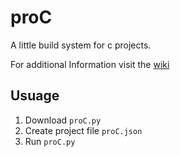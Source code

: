 # proC

A little build system for c projects.

For additional Information visit the [wiki](https://github.com/lucakrueger/proC/wiki)

## Usuage

1. Download `proC.py`
2. Create project file `proC.json`
3. Run `proC.py`
